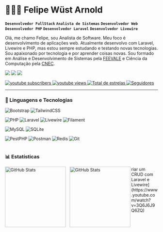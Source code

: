 # 👩🏻‍💻 Felipe Wüst Arnold

**`Desenvolvedor FullStack`**
**`Analista de Sistemas`**
**`Desenvolvedor Web`**
**`Desenvolvedor PHP`**
**`Desenvolvedor Laravel`**
**`Desenvolvedor Livewire`**

Olá, me chamo Felipe, sou Analista de Software. Meu foco é desenvolvimento de aplicações web. Atualmente desenvolvo com Laravel, Livewire e PHP, mas estou sempre estudando e testando novas tecnologias.
Sou apaixonado por tecnologia e por aprender coisas novas.
Sou formado em Análise e Desenvolvimento de Sistemas pela [FEEVALE](https://www.feevale.br/) e Ciência da Computação pela [CNEC](https://educacaosuperior.cnec.br/).

[![](https://img.shields.io/badge/@felipeArnold-100000?style=flat&logo=github&logoColor=white)](https://github.com/felipeArnold)
[![](https://img.shields.io/badge/@felipeArnold-0077B5?style=flat&logo=linkedin&logoColor=white)](https://www.linkedin.com/in/felipe-w%C3%BCst-arnold-a97325168/)
[![](https://img.shields.io/badge/@felipeArnold-E4405F?style=flat&logo=instagram&logoColor=white)](https://www.instagram.com/felipew.arnold/)


<p align="left">
    <a href="https://www.youtube.com/@felipearnold1819?sub_confirmation=1">
        <img 
            alt="youtube subscribers"
            title="Inscreva-se no meu canal" 
            src="https://custom-icon-badges.demolab.com/youtube/channel/subscribers/UCo-gJ8RnTn5akHqHvO55DVA?color=%23E05D44&label=Inscreva-se&logo=video&logoColor=white&style=for-the-badge&labelColor=CE4630"
        />
    </a>
    <a href="https://www.youtube.com/@felipearnold1819">
        <img 
            alt="youtube views" 
            title="Vizualizações no YouTube" 
            src="https://custom-icon-badges.demolab.com/youtube/channel/views/UCo-gJ8RnTn5akHqHvO55DVA?color=%23E1AD0E&logo=eye&logoColor=white&style=for-the-badge&labelColor=C79600"
        />
    </a> 
    <a href="https://github.com/felipeArnold?tab=repositories&sort=stargazers">
        <img 
            alt="Total de estrelas" 
            title="Total de estrelas GitHub" 
            src="https://custom-icon-badges.demolab.com/github/stars/Larissakich?color=55960c&style=for-the-badge&labelColor=488207&logo=star&label=estrelas"
        />
    </a>
    <a href="https://github.com/felipeArnold?tab=followers">
        <img 
            alt="Seguidores" 
            title="Me siga no GitHub" 
            src="https://custom-icon-badges.demolab.com/github/followers/Larissakich?color=236ad3&labelColor=1155ba&style=for-the-badge&logo=github&label=Seguidores&logoColor=white"
        />
    </a>
</p>

---

### 🤖 Linguagens e Tecnologias


![Bootstrap](https://img.shields.io/badge/Bootstrap-563D7C?style=flat-square&logo=bootstrap&logoColor=white)
![TailwindCSS](https://img.shields.io/badge/Tailwind_CSS-38B2AC?style=flat-square&logo=tailwind-css&logoColor=white)


![PHP](https://img.shields.io/badge/PHP-777BB4?style=flat-square&logo=php&logoColor=white)
![Laravel](https://img.shields.io/badge/Laravel-FF2D20?style=flat-square&logo=laravel&logoColor=white)
![Livewire](https://img.shields.io/badge/Livewire-0E8EE9?style=flat-square&logo=laravel&logoColor=white)
![Filament](https://img.shields.io/badge/Filament-FF2D20?style=flat-square&logo=laravel&logoColor=white)

![MySQL](https://img.shields.io/badge/MySQL-4479A1?style=flat-square&logo=mysql&logoColor=white)
![SQLite](https://img.shields.io/badge/SQLite-003B57?style=flat-square&logo=sqlite&logoColor=white)

![PestPHP](https://img.shields.io/badge/PestPHP-8D6748?style=flat-square&logo=php&logoColor=white)
![Postman](https://img.shields.io/badge/Postman-FF6C37?style=flat-square&logo=Postman&logoColor=white)
![Redis](https://img.shields.io/badge/Redis-%23DD0031.svg?&style=flat-square&logo=redis&logoColor=white)
![Git](https://img.shields.io/badge/-Git-%23F05032?style=flat-square&logo=git&logoColor=%23ffffff)
<br/>
<br/>

### 📊 Estatísticas

<p>
  <img 
    align="left" 
    alt="GitHub Stats" 
    height="200" 
    style="padding-right: 10px;" 
    src="https://github-readme-stats.vercel.app/api?username=felipeArnold&show_icons=true&theme=tokyonight&include_all_commits=true&locale=pt-br" 
  />

<img
align="left"
alt="GitHub Stats"
height="200"
src="https://github-readme-stats.vercel.app/api/top-langs/?username=felipeArnold&theme=tokyonight&layout=compact&custom_title=Tecnologias&langs_count=9"
/>

</p>  
riar um CRUD com Laravel e Livewire](https://www.youtube.com/watch?v=3Q6J6J9Q6ZQ)